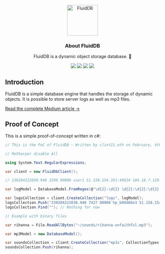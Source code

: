 <p align="center">
  <p align="center">
    <img src="https://raw.githubusercontent.com/thisisclint21/fluid-db/master/logo.svg" height="100" alt="FluidDB" />
  </p>
  <h3 align="center">
    About FluidDB
  </h3>
  <p align="center">
    FluidDB is a dynamic object storage database. 🦀
  </p>
  <p align="center">
    <a href="https://github.com/thisisclint21/fluid-db/actions/workflows/build.yml"><img src="https://github.com/thisisclint21/fluid-db/actions/workflows/build.yml/badge.svg" /></a>
    <a href="https://www.rust-lang.org/"><img src="https://img.shields.io/badge/Made%20With-Rust-dea584" /></a>
    <a href="https://github.com/thisisclint21/fluid-db/blob/master/LICENSE.md"><img src="https://img.shields.io/badge/license-MIT-lightgrey.svg" /></a>
    <a href="https://discord.gg/mZz67M6"><img src="https://img.shields.io/badge/Discord-Server-7289DA" /></a>
  </p>
</p>

## Introduction

FluidDB is a simple database engine that handles the storage of dynamic objects. It is possible to store server logs as well as mp3 files. 

[Read the complete Medium article →](https://medium.com/@clint21/lucid-an-http-key-value-store-c0e734586e26)

## Proof of Concept

This is a simple proof-of-concept written in c#:

```csharp
// This is the PoC of FluidDB — Written by clint21.eth on February, 4th 2023

// ReSharper disable All

using System.Text.RegularExpressions;

var client = new FluidDbClient();

// 230204222038.948 3290 00000 user1 51.158.154.391:49024 104.18.7.129:443 2115 76835 0 CONNECT www.google.fr:443 HTTP/1.1

var logModel = DatabaseModel.FromRegex(@"\d{2}-\d{2} \d{2}:\d{2}:\d{2},\d{3}|\Z)");

var logsCollection = client.CreateCollection("logs", logModel);
logsCollection.Push("230204222038.948 7427 00000 hp_b09d66e3 51.158.154.191:49024 104.18.7.94:443 2115 76835 0 CONNECT www.carrefour.fr:443 HTTP/1.1");
logsCollection.Find(""); // Nothing for now

// Example with binary files

var rihanna = File.ReadAllBytes("~/sounds/rihanna-unfaithful.mp3");

var mp3Model = new DatabaseModel();

var soundsCollection = client.CreateCollection("mp3s", CollectionTypes.Binary);
soundsCollection.Push(rihanna);
```

